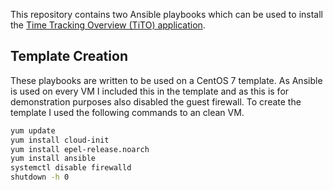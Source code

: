 This repository contains two Ansible playbooks which can be used to install the [Time Tracking Overview (TiTO) application](https://github.com/vmeoc/Tito).

## Template Creation

These playbooks are written to be used on a CentOS 7 template. As Ansible is used on every VM I included this in the template and as this is for demonstration purposes also disabled the guest firewall. To create the template I used the following commands to an clean VM.
```bash
yum update
yum install cloud-init
yum install epel-release.noarch
yum install ansible
systemctl disable firewalld
shutdown -h 0
```
